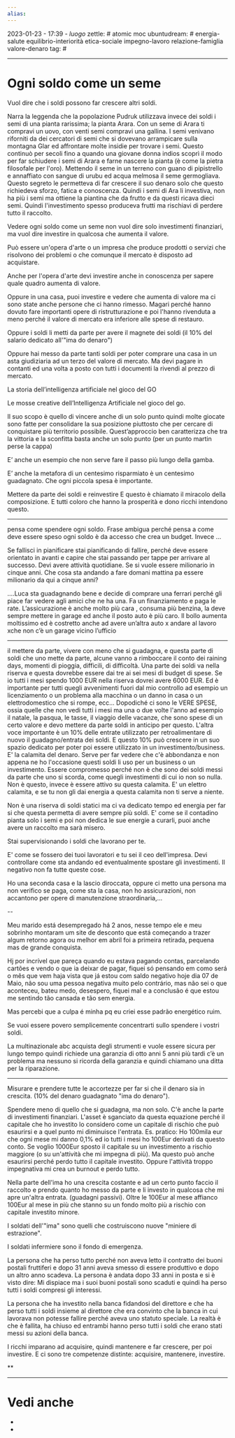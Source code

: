 ```yaml
---
alias: 
---
```

2023-01-23 - 17:39 - *luogo*
zettle: # atomic moc
ubuntudream: # energia-salute equilibrio-interiorità etica-sociale impegno-lavoro relazione-famiglia valore-denaro 
tag: #

---
# Ogni soldo come un seme

Vuol dire che i soldi possono far crescere altri soldi. 

Narra la leggenda che la popolazione Pudruk utilizzava invece dei soldi i semi di una pianta rarissima; la pianta Arara. Con un seme di Arara ti compravi un uovo, con venti semi compravi una gallina. I semi venivano riforniti da dei cercatori di semi che si dovevano arrampicare sulla montagna Glar ed affrontare molte insidie per trovare i semi. Questo continuò per secoli fino a quando una giovane donna indios scoprì il modo per far schiudere i semi di Arara e farne nascere la pianta (è come la pietra filosofale per l'oro). Mettendo il seme in un terreno con guano di pipistrello e annaffiato con sangue di urubu ed acqua melmosa il seme germogliava. Questo segreto le permetteva di far crescere il suo denaro solo che questo richiedeva sforzo, fatica e conoscenza. Quindi i semi di Ara li investiva, non ha più i semi ma ottiene la piantina che da frutto e da questi ricava dieci semi. Quindi l'investimento spesso produceva frutti ma rischiavi di perdere tutto il raccolto.


Vedere ogni soldo come un seme non vuol dire solo investimenti finanziari, ma vuol dire investire in qualcosa che aumenta il valore. 

  

Può essere un'opera d'arte o un impresa che produce prodotti o servizi che risolvono dei problemi o che comunque il mercato è disposto ad acquistare.  

  

Anche per l'opera d'arte devi investire anche in conoscenza per sapere quale quadro aumenta di valore. 

  

Oppure in una casa, puoi investire e vedere che aumenta di valore ma ci sono state anche persone che ci hanno rimesso. Magari perché hanno dovuto fare importanti opere di ristrutturazione e poi l'hanno rivenduta a meno perché il valore di mercato era inferiore alle spese di restauro.

  

Oppure i soldi li metti da parte per avere il magnete dei soldi (il 10% del salario dedicato all'"ima do denaro")

  

Oppure hai messo da parte tanti soldi per poter comprare una casa in un asta giudiziaria ad un terzo del valore di mercato. Ma devi pagare in contanti ed una volta a posto con tutti i documenti la rivendi al prezzo di mercato.

  

La storia dell’intelligenza artificiale nel gioco del GO 

Le mosse creative dell’Intelligenza Artificiale nel gioco del go.

Il suo scopo è quello di vincere anche di un solo punto quindi molte giocate sono fatte per consolidare la sua posizione piuttosto che per cercare di conquistare più territorio possibile. Quest’approccio ben caratterizza che tra la vittoria e la sconfitta basta anche un solo punto (per un punto martin perse la cappa)

E’ anche un esempio che non serve fare il passo più lungo della gamba.

E’ anche la metafora di un centesimo risparmiato è un centesimo guadagnato. Che ogni piccola spesa è importante.

  

Mettere da parte dei soldi e reinvestire E questo è chiamato il miracolo della composizione. E tutti coloro che hanno la prosperità e dono ricchi intendono questo.

  

---

pensa come spendere ogni soldo. Frase ambigua perché pensa a come deve essere speso ogni soldo è da accesso che crea un budget. Invece …

  

Se fallisci in pianificare stai pianificando di fallire, perché deve essere orientato in avanti e capire che stai passando per tappe per arrivare al successo. Devi avere attività quotidiane. Se si vuole essere milionario in cinque anni. Che cosa sta andando a fare domani mattina pa essere milionario da qui a cinque anni?

  

….Luca sta guadagnando bene e decide di comprare una ferrari perché gli piace far vedere agli amici che ne ha una. Fa un finanziamento e paga le rate. L’assicurazione è anche molto più cara , consuma più benzina, la deve sempre mettere in garage ed anche il posto auto è più caro. Il bollo aumenta moltissimo ed è costretto anche ad avere un’altra auto x andare al lavoro xche non c’è un garage vicino l’ufficio

  

---

il mettere da parte, vivere con meno che si guadagna, e questa parte di soldi che uno mette da parte, alcune vanno a rimboccare il conto dei raining days, momenti di pioggia, difficili, di difficoltà. Una parte dei soldi va nella riserva e questa dovrebbe essere dai tre ai sei mesi di budget di spese. Se io tutti i mesi spendo 1000 EUR nella riserva dovrei avere 6000 EUR. Ed è importante per tutti quegli avvenimenti fuori dal mio controllo ad esempio un licenziamento o un problema alla macchina o un danno in casa o un elettrodomestico che si rompe, ecc... Dopodiché ci sono le VERE SPESE, ossia quelle che non vedi tutti i mesi ma una o due volte l'anno ad esempio il natale, la pasqua, le tasse, il viaggio delle vacanze, che sono spese di un certo valore e devo mettere da parte soldi in anticipo per questo. L'altra voce importante è un 10% delle entrate utilizzato per retroalimentare di nuovo il guadagno/entrata dei soldi. E questo 10% può crescere in un suo spazio dedicato per poter poi essere utilizzato in un investimento/business. E' la calamita del denaro. Serve per far vedere che c'è abbondanza e non appena ne ho l'occasione questi soldi li uso per un business o un investimento. Essere compromesso perché non è che sono dei soldi messi da parte che uno si scorda, come quegli investimenti di cui io non so nulla. Non è questo, invece è essere attivo su questa calamita. E' un elettro calamita, e se tu non gli dai energia a questa calamita non ti serve a niente. 

  

Non è una riserva di soldi statici ma ci va dedicato tempo ed energia per far si che questa permetta di avere sempre più soldi. E' come se il contadino pianta solo i semi e poi non dedica le sue energie a curarli, puoi anche avere un raccolto ma sarà misero. 

  

Stai supervisionando i soldi che lavorano per te. 

E' come se fossero dei tuoi lavoratori e tu sei il ceo dell'impresa. Devi controllare come sta andando ed eventualmente spostare gli investimenti. Il negativo non fa tutte queste cose. 

  

Ho una seconda casa e la lascio diroccata, oppure ci metto una persona ma non verifico se paga, come sta la casa, non ho assicurazioni, non accantono per opere di manutenzione straordinaria,...

  

--

Meu marido está desempregado há 2 anos, nesse tempo ele e meu sobrinho montaram um site de desconto que está começando a trazer algum retorno agora ou melhor em abril foi a primeira retirada, pequena mas de grande conquista.

Hj por incrível que pareça quando eu estava pagando contas, parcelando cartões e vendo o que ia deixar de pagar, fiquei só pensando em como será o mês que vem haja vista que já estou com saldo negativo hoje dia 07 de Maio, não sou uma pessoa negativa muito pelo contrário, mas não sei o que aconteceu, bateu medo, desespero, fiquei mal e a conclusão é que estou me sentindo tão cansada e tão sem energia.

Mas percebi que a culpa é minha pq eu criei esse padrão energético ruim.

  

Se vuoi essere povero semplicemente concentrarti sullo spendere i vostri soldi.

  

La multinazionale abc acquista degli strumenti e vuole essere sicura per lungo tempo quindi richiede una garanzia di otto anni 5 anni più tardi c’è un problema ma nessuno si ricorda della garanzia e quindi chiamano una ditta per la riparazione.

  

---

Misurare e prendere tutte le accortezze per far si che il denaro sia in crescita. (10% del denaro guadagnato "ima do denaro").

Spendere meno di quello che si guadagna, ma non solo. C'è anche la parte di investimenti finanziari. L'asset è sganciato da questa equazione perché il capitale che ho investito lo considero come un capitale di rischio che può esaurirsi e a quel punto mi diminuisce l'entrata. Es. pratico: Ho 100mila eur che ogni mese mi danno 0,1% ed io tutti i mesi ho 100Eur derivati da questo conto. Se voglio 1000Eur sposto il capitale su un investimento a rischio maggiore (o su un'attività che mi impegna di più). Ma questo può anche esaurirsi perché perdo tutto il capitale investito. Oppure l'attività troppo impegnativa mi crea un burnout e perdo tutto.

Nella parte dell'ima ho una crescita costante e ad un certo punto faccio il raccolto e prendo quanto ho messo da parte e li investo in qualcosa che mi apre un'altra entrata. (guadagni passivi). Oltre le 100Eur al mese affianco 100Eur al mese in più che stanno su un fondo molto più a rischio con capitale investito minore.

I soldati dell'"ima" sono quelli che costruiscono nuove "miniere di estrazione". 

I soldati infermiere sono il fondo di emergenza.

  

La persona che ha perso tutto perché non aveva letto il contratto dei buoni postali fruttiferi e dopo 31 anni aveva smesso di essere produttivo e dopo un altro anno scadeva. La persona è andata dopo 33 anni in posta e si è visto dire: Mi dispiace ma i suoi buoni postali sono scaduti e quindi ha perso tutti i soldi compresi gli interessi.

  

La persona che ha investito nella banca fidandosi del direttore e che ha perso tutti i soldi insieme al direttore che era convinto che la banca in cui lavorava non potesse fallire perché aveva uno statuto speciale. La realtà è che è fallita, ha chiuso ed entrambi hanno perso tutti i soldi che erano stati messi su azioni della banca.

  

I ricchi imparano ad acquisire, quindi mantenere e far crescere, per poi investire. E ci sono tre competenze distinte: acquisire, mantenere, investire.

  
**


---
# Vedi anche
- 
- 